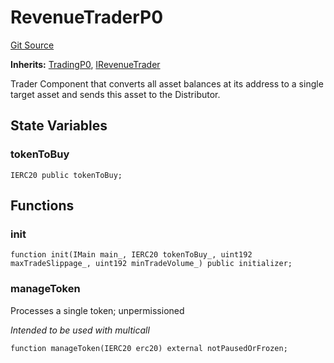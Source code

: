 # RevenueTraderP0
[Git Source](https://github.com/larrythecucumber321/protocol/blob/77d337b8595ba96d069ded321419b36a61984170/contracts/p0/RevenueTrader.sol)

**Inherits:**
[TradingP0](/tools/docgen/src/contracts/p0/mixins/Trading.sol/abstract.TradingP0.md), [IRevenueTrader](/tools/docgen/src/contracts/interfaces/IRevenueTrader.sol/interface.IRevenueTrader.md)

Trader Component that converts all asset balances at its address to a
single target asset and sends this asset to the Distributor.


## State Variables
### tokenToBuy

```solidity
IERC20 public tokenToBuy;
```


## Functions
### init


```solidity
function init(IMain main_, IERC20 tokenToBuy_, uint192 maxTradeSlippage_, uint192 minTradeVolume_) public initializer;
```

### manageToken

Processes a single token; unpermissioned

*Intended to be used with multicall*


```solidity
function manageToken(IERC20 erc20) external notPausedOrFrozen;
```

